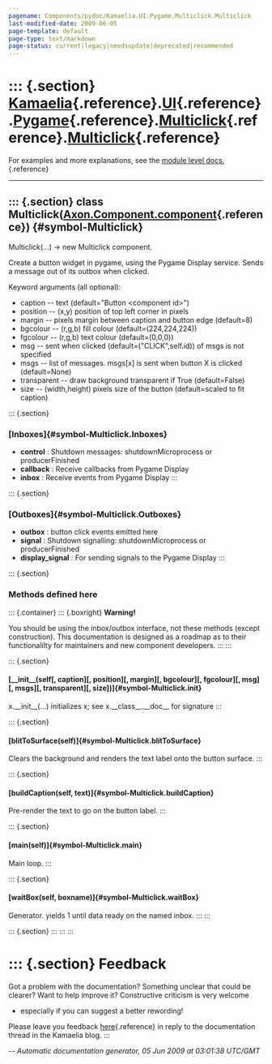 ```yaml
---
pagename: Components/pydoc/Kamaelia.UI.Pygame.Multiclick.Multiclick
last-modified-date: 2009-06-05
page-template: default
page-type: text/markdown
page-status: current|legacy|needsupdate|deprecated|recommended
---
```

::: {.section}
[Kamaelia](/Components/pydoc/Kamaelia.html){.reference}.[UI](/Components/pydoc/Kamaelia.UI.html){.reference}.[Pygame](/Components/pydoc/Kamaelia.UI.Pygame.html){.reference}.[Multiclick](/Components/pydoc/Kamaelia.UI.Pygame.Multiclick.html){.reference}.[Multiclick](/Components/pydoc/Kamaelia.UI.Pygame.Multiclick.Multiclick.html){.reference}
=====================================================================================================================================================================================================================================================================================================================================================

For examples and more explanations, see the [module level
docs.](/Components/pydoc/Kamaelia.UI.Pygame.Multiclick.html){.reference}

------------------------------------------------------------------------

::: {.section}
class Multiclick([Axon.Component.component](/Docs/Axon/Axon.Component.component.html){.reference}) {#symbol-Multiclick}
--------------------------------------------------------------------------------------------------

Multiclick(\...) -\> new Multiclick component.

Create a button widget in pygame, using the Pygame Display service.
Sends a message out of its outbox when clicked.

Keyword arguments (all optional):

-   caption \-- text (default=\"Button \<component id\>\")
-   position \-- (x,y) position of top left corner in pixels
-   margin \-- pixels margin between caption and button edge (default=8)
-   bgcolour \-- (r,g,b) fill colour (default=(224,224,224))
-   fgcolour \-- (r,g,b) text colour (default=(0,0,0))
-   msg \-- sent when clicked (default=(\"CLICK\",self.id)) of msgs is
    not specified
-   msgs \-- list of messages. msgs\[x\] is sent when button X is
    clicked (default=None)
-   transparent \-- draw background transparent if True (default=False)
-   size \-- (width,height) pixels size of the button (default=scaled to
    fit caption)

::: {.section}
### [Inboxes]{#symbol-Multiclick.Inboxes}

-   **control** : Shutdown messages: shutdownMicroprocess or
    producerFinished
-   **callback** : Receive callbacks from Pygame Display
-   **inbox** : Receive events from Pygame Display
:::

::: {.section}
### [Outboxes]{#symbol-Multiclick.Outboxes}

-   **outbox** : button click events emitted here
-   **signal** : Shutdown signalling: shutdownMicroprocess or
    producerFinished
-   **display\_signal** : For sending signals to the Pygame Display
:::

::: {.section}
### Methods defined here

::: {.container}
::: {.boxright}
**Warning!**

You should be using the inbox/outbox interface, not these methods
(except construction). This documentation is designed as a roadmap as to
their functionalilty for maintainers and new component developers.
:::
:::

::: {.section}
#### [\_\_init\_\_(self\[, caption\]\[, position\]\[, margin\]\[, bgcolour\]\[, fgcolour\]\[, msg\]\[, msgs\]\[, transparent\]\[, size\])]{#symbol-Multiclick.__init__}

x.\_\_init\_\_(\...) initializes x; see x.\_\_class\_\_.\_\_doc\_\_ for
signature
:::

::: {.section}
#### [blitToSurface(self)]{#symbol-Multiclick.blitToSurface}

Clears the background and renders the text label onto the button
surface.
:::

::: {.section}
#### [buildCaption(self, text)]{#symbol-Multiclick.buildCaption}

Pre-render the text to go on the button label.
:::

::: {.section}
#### [main(self)]{#symbol-Multiclick.main}

Main loop.
:::

::: {.section}
#### [waitBox(self, boxname)]{#symbol-Multiclick.waitBox}

Generator. yields 1 until data ready on the named inbox.
:::
:::

::: {.section}
:::
:::
:::

::: {.section}
Feedback
========

Got a problem with the documentation? Something unclear that could be
clearer? Want to help improve it? Constructive criticism is very welcome
- especially if you can suggest a better rewording!

Please leave you feedback
[here](../../../cgi-bin/blog/blog.cgi?rm=viewpost&nodeid=1142023701){.reference}
in reply to the documentation thread in the Kamaelia blog.
:::

*\-- Automatic documentation generator, 05 Jun 2009 at 03:01:38 UTC/GMT*
